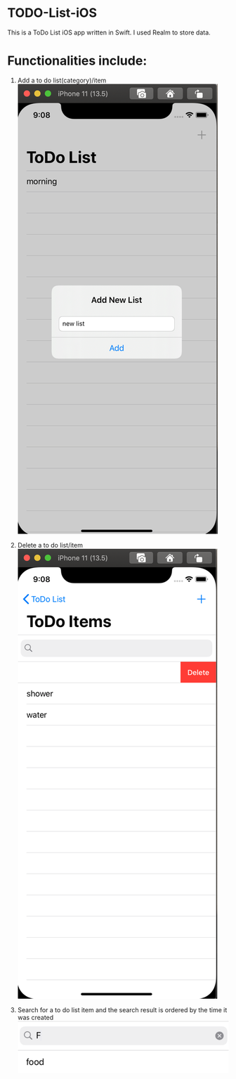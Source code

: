 # TODO-List-iOS

This is a ToDo List iOS app written in Swift. I used Realm to store data. 

# Functionalities include: 
1) Add a to do list(category)/item
![add](https://github.com/yvoxu/TODO-List-iOS/blob/master/demo/add.png)

2) Delete a to do list/item
![delete](https://github.com/yvoxu/TODO-List-iOS/blob/master/demo/delete.png)

3) Search for a to do list item and the search result is ordered by the time it was created
![search](https://github.com/yvoxu/TODO-List-iOS/blob/master/demo/search.png)

